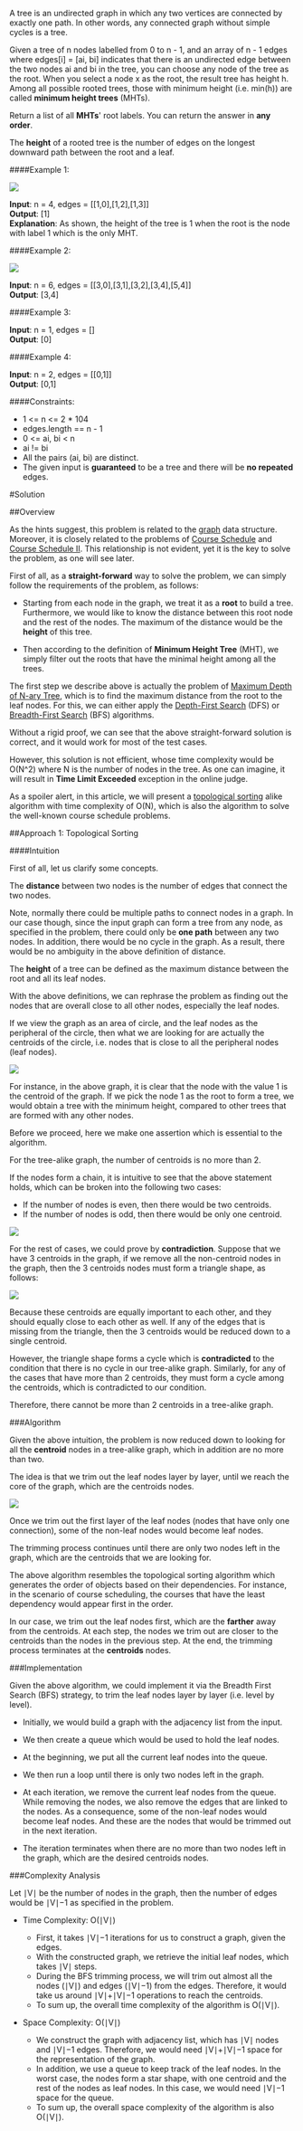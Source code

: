 A tree is an undirected graph in which any two vertices are connected by exactly one path. In other words, any connected
graph without simple cycles is a tree.

Given a tree of n nodes labelled from 0 to n - 1, and an array of n - 1 edges where edges[i] = [ai, bi] indicates that
there is an undirected edge between the two nodes ai and bi in the tree, you can choose any node of the tree as the root.
When you select a node x as the root, the result tree has height h. Among all possible rooted trees, those with minimum
height (i.e. min(h))  are called **minimum height trees** (MHTs).

Return a list of all **MHTs**' root labels. You can return the answer in **any order**.

The **height** of a rooted tree is the number of edges on the longest downward path between the root and a leaf.

####Example 1:

![](https://assets.leetcode.com/uploads/2020/09/01/e1.jpg)

**Input**: n = 4, edges = [[1,0],[1,2],[1,3]]  
**Output**: [1]  
**Explanation**: As shown, the height of the tree is 1 when the root is the node with label 1 which is the only MHT.

####Example 2:

![](https://assets.leetcode.com/uploads/2020/09/01/e2.jpg)

**Input**: n = 6, edges = [[3,0],[3,1],[3,2],[3,4],[5,4]]  
**Output**: [3,4]

####Example 3:

**Input**: n = 1, edges = []  
**Output**: [0]

####Example 4:

**Input**: n = 2, edges = [[0,1]]  
**Output**: [0,1]

####Constraints:

* 1 <= n <= 2 * 104
* edges.length == n - 1
* 0 <= ai, bi < n
* ai != bi
* All the pairs (ai, bi) are distinct.
* The given input is **guaranteed** to be a tree and there will be **no repeated** edges.

#Solution

##Overview

As the hints suggest, this problem is related to the [graph](https://en.wikipedia.org/wiki/Graph_(abstract_data_type))
data structure. Moreover, it is closely related to the problems of [Course Schedule](https://leetcode.com/problems/course-schedule/)
and [Course Schedule II](https://leetcode.com/problems/course-schedule-ii/). This relationship is not evident, yet it is
the key to solve the problem, as one will see later.

First of all, as a **straight-forward** way to solve the problem, we can simply follow the requirements of the problem,
as follows:

* Starting from each node in the graph, we treat it as a **root** to build a tree. Furthermore, we would like to know
  the distance between this root node and the rest of the nodes. The maximum of the distance would be the **height** of
  this tree.

* Then according to the definition of **Minimum Height Tree** (MHT), we simply filter out the roots that have the minimal
  height among all the trees.

The first step we describe above is actually the problem of [Maximum Depth of N-ary Tree](https://leetcode.com/problems/maximum-depth-of-n-ary-tree/),
which is to find the maximum distance from the root to the leaf nodes. For this, we can either apply
the [Depth-First Search](https://leetcode.com/explore/learn/card/queue-stack/232/practical-application-stack/) (DFS)
or [Breadth-First Search](https://leetcode.com/explore/learn/card/queue-stack/231/practical-application-queue/) (BFS) algorithms.

Without a rigid proof, we can see that the above straight-forward solution is correct, and it would work for most of
the test cases.

However, this solution is not efficient, whose time complexity would be O(N^2) where N is the number of nodes in the tree.
As one can imagine, it will result in **Time Limit Exceeded** exception in the online judge.

As a spoiler alert, in this article, we will present a [topological sorting](https://en.wikipedia.org/wiki/Topological_sorting)
alike algorithm with time complexity of O(N), which is also the algorithm to solve the well-known course schedule problems.

##Approach 1: Topological Sorting

####Intuition

First of all, let us clarify some concepts.

The **distance** between two nodes is the number of edges that connect the two nodes.

Note, normally there could be multiple paths to connect nodes in a graph. In our case though, since the input graph can
form a tree from any node, as specified in the problem, there could only be **one path** between any two nodes. In addition,
there would be no cycle in the graph. As a result, there would be no ambiguity in the above definition of distance.

The **height** of a tree can be defined as the maximum distance between the root and all its leaf nodes.

With the above definitions, we can rephrase the problem as finding out the nodes that are overall close to all other
nodes, especially the leaf nodes.

If we view the graph as an area of circle, and the leaf nodes as the peripheral of the circle, then what we are looking
for are actually the centroids of the circle, i.e. nodes that is close to all the peripheral nodes (leaf nodes).

![](https://leetcode.com/problems/minimum-height-trees/Figures/310/310_example.png)

For instance, in the above graph, it is clear that the node with the value 1 is the centroid of the graph. If we pick
the node 1 as the root to form a tree, we would obtain a tree with the minimum height, compared to other trees that are
formed with any other nodes.

Before we proceed, here we make one assertion which is essential to the algorithm.

For the tree-alike graph, the number of centroids is no more than 2.

If the nodes form a chain, it is intuitive to see that the above statement holds, which can be broken into the following
two cases:
* If the number of nodes is even, then there would be two centroids.
* If the number of nodes is odd, then there would be only one centroid.

![](https://leetcode.com/problems/minimum-height-trees/Figures/310/310_1_2_centroids.png)

For the rest of cases, we could prove by **contradiction**. Suppose that we have 3 centroids in the graph, if we remove
all the non-centroid nodes in the graph, then the 3 centroids nodes must form a triangle shape, as follows:

![](https://leetcode.com/problems/minimum-height-trees/Figures/310/310_triangle.png)

Because these centroids are equally important to each other, and they should equally close to each other as well. If any
of the edges that is missing from the triangle, then the 3 centroids would be reduced down to a single centroid.

However, the triangle shape forms a cycle which is **contradicted** to the condition that there is no cycle in our
tree-alike graph. Similarly, for any of the cases that have more than 2 centroids, they must form a cycle among
the centroids, which is contradicted to our condition.

Therefore, there cannot be more than 2 centroids in a tree-alike graph.

###Algorithm

Given the above intuition, the problem is now reduced down to looking for all the **centroid** nodes in a tree-alike
graph, which in addition are no more than two.

The idea is that we trim out the leaf nodes layer by layer, until we reach the core of the graph, which are
the centroids nodes.

![](https://leetcode.com/problems/minimum-height-trees/Figures/310/310_trim.png)

Once we trim out the first layer of the leaf nodes (nodes that have only one connection), some of the non-leaf nodes
would become leaf nodes.

The trimming process continues until there are only two nodes left in the graph, which are the centroids that we are
looking for.

The above algorithm resembles the topological sorting algorithm which generates the order of objects based on their
dependencies. For instance, in the scenario of course scheduling, the courses that have the least dependency would appear
first in the order.

In our case, we trim out the leaf nodes first, which are the **farther** away from the centroids. At each step, the nodes
we trim out are closer to the centroids than the nodes in the previous step. At the end, the trimming process terminates
at the **centroids** nodes.

###Implementation

Given the above algorithm, we could implement it via the Breadth First Search (BFS) strategy, to trim the leaf nodes
layer by layer (i.e. level by level).

* Initially, we would build a graph with the adjacency list from the input.

* We then create a queue which would be used to hold the leaf nodes.

* At the beginning, we put all the current leaf nodes into the queue.

* We then run a loop until there is only two nodes left in the graph.

* At each iteration, we remove the current leaf nodes from the queue. While removing the nodes, we also remove the edges
  that are linked to the nodes. As a consequence, some of the non-leaf nodes would become leaf nodes. And these are
  the nodes that would be trimmed out in the next iteration.

* The iteration terminates when there are no more than two nodes left in the graph, which are the desired centroids nodes.

###Complexity Analysis

Let ∣V∣ be the number of nodes in the graph, then the number of edges would be ∣V∣−1 as specified in the problem.

* Time Complexity: O(∣V∣)
  * First, it takes ∣V∣−1 iterations for us to construct a graph, given the edges.
  * With the constructed graph, we retrieve the initial leaf nodes, which takes ∣V∣ steps.
  * During the BFS trimming process, we will trim out almost all the nodes (∣V∣) and edges (∣V∣−1) from the edges.
    Therefore, it would take us around ∣V∣+∣V∣−1 operations to reach the centroids.
  * To sum up, the overall time complexity of the algorithm is O(∣V∣).

* Space Complexity: O(∣V∣)
  * We construct the graph with adjacency list, which has ∣V∣ nodes and ∣V∣−1 edges. Therefore, we would need ∣V∣+∣V∣−1
    space for the representation of the graph.
  * In addition, we use a queue to keep track of the leaf nodes. In the worst case, the nodes form a star shape, with
    one centroid and the rest of the nodes as leaf nodes. In this case, we would need ∣V∣−1 space for the queue.
  * To sum up, the overall space complexity of the algorithm is also O(∣V∣).

